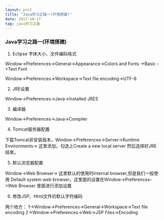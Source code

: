 ```yaml
---
layout: post
title: "Java学习之路一(环境搭建)"
date: 2017-10-17   
tag: java学习之路 
---
```


### Java学习之路一(环境搭建)

1. Eclipse 字体大小、文件编码格式

Window->Preferences->General->Appearance->Colors and Fonts ->Basic ->Text Font

Window->Preferences->Workspace->Text file encoding->UTF-8

2. JRE设置

Window->Preferences->Java->Installed JRES

3. 编译器

Window->Preferences->Java->Compiler

4. Tomcat服务器配置

下载Tomcat非安装版本，Window->Preferences->Server->Runtime Environments->  这里添加，勾选上Create a new local server
然后选择好JRE 结束。

5. 默认浏览器配置

Window->Web Browser->
这里默认的使用时internal browser,但是我们一般使用 Default system web browser。这里面的设置在Window->Preferences->Web Browser 里面进行添加设置

6. 修改JSP、Html文件的默认字符编码
	
两个地方：
1->Window->Preferences->General->Workspace->Text file encoding
2->Window->Preferences->Web->JSP Files->Encoding
